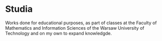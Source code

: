 # Studia

Works done for educational purposes, as part of classes at the Faculty of Mathematics and Information Sciences of the Warsaw University of Technology and on my own to expand knowledgde.
